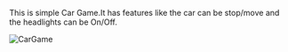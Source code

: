 This is simple Car Game.It has features like the car can be stop/move and the headlights can be On/Off.

![CarGame](https://user-images.githubusercontent.com/71918974/139312077-808ee10e-1b9c-4401-bc0c-f05f7c4f0fb8.gif)
